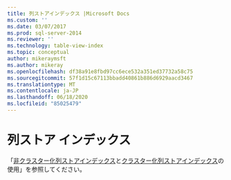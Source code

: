 ```yaml
---
title: 列ストアインデックス |Microsoft Docs
ms.custom: ''
ms.date: 03/07/2017
ms.prod: sql-server-2014
ms.reviewer: ''
ms.technology: table-view-index
ms.topic: conceptual
author: mikeraymsft
ms.author: mikeray
ms.openlocfilehash: df38a91e8fbd97cc6ece532a351ed37732a58c75
ms.sourcegitcommit: 57f1d15c67113bbadd40861b886d6929aacd3467
ms.translationtype: MT
ms.contentlocale: ja-JP
ms.lasthandoff: 06/18/2020
ms.locfileid: "85025479"
---
```

# <a name="columnstore-indexes"></a>列ストア インデックス 
「[非クラスター化列ストアインデックス](../../database-engine/using-nonclustered-columnstore-indexes.md)と[クラスター化列ストアインデックス](../../database-engine/using-clustered-columnstore-indexes.md)の使用」を参照してください。
